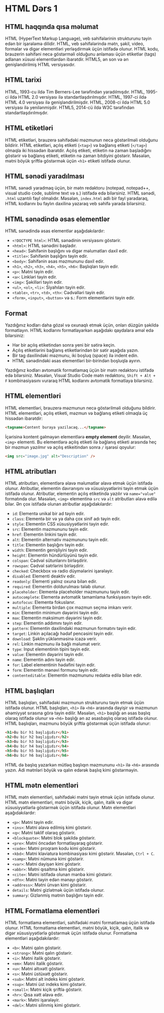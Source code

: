 # HTML Dərs 1

## HTML haqqında qısa məlumat

HTML (HyperText Markup Language), veb səhifələrinin strukturunu təyin edən bir işarələmə dilidir. HTML, veb səhifələrində mətn, şəkil, video, formalar və digər elementləri yerləşdirmək üçün istifadə olunur. HTML kodu, brauzerin səhifəni necə göstərməli olduğunu anlaması üçün etiketlər (tags) adlanan xüsusi elementlərdən ibarətdir. HTML5, ən son və ən genişləndirilmiş HTML versiyasıdır.

## HTML tarixi

HTML, 1993-cu ildə Tim Berners-Lee tərəfindən yaradılmışdır. HTML, 1995-ci ildə HTML 2.0 versiyası ilə standartlaşdırılmışdır. HTML, 1997-ci ildə HTML 4.0 versiyası ilə genişləndirilmişdir. HTML, 2008-ci ildə HTML 5.0 versiyası ilə yenilənmişdir. HTML5, 2014-cü ildə W3C tərəfindən standartlaşdırılmışdır.

## HTML etiketləri

HTML etiketləri, brauzerə səhifədəki məzmunun necə göstərilməli olduğunu bildirir. HTML etiketləri, açılış etiketi (`<tag>`) və bağlanış etiketi (`</tag>`) olmaqla iki hissədən ibarətdir. Açılış etiketi, etiketin nə zaman başladığını göstərir və bağlanış etiketi, etiketin nə zaman bitdiyini göstərir. Məsələn, mətni böyük şriftlə göstərmək üçün `<h1>` etiketi istifadə olunur.

## HTML sənədi yaradılması

HTML sənədi yaradmaq üçün, bir mətn redaktoru (notepad, notepad++, visual studio code, sublime text və s.) istifadə edə bilərsiniz. HTML sənədi, `.html` uzantılı fayl olmalıdır. Məsələn, `index.html` adlı bir fayl yaradaraq, HTML kodlarını bu faylın daxilinə yazaraq veb səhifə yarada bilərsiniz.

## HTML sənədində əsas elementlər

HTML sənədində əsas elementlər aşağıdakılardır:

- `<!DOCTYPE html>`: HTML sənədinin versiyasını göstərir.
- `<html>`: HTML sənədini başladır.
- `<head>`: Səhifənin başlığını və digər məlumatları daxil edir.
- `<title>`: Səhifənin başlığını təyin edir.
- `<body>`: Səhifənin əsas məzmununu daxil edir.
- `<h1>`, `<h2>`, `<h3>`, `<h4>`, `<h5>`, `<h6>`: Başlıqları təyin edir.
- `<p>`: Mətni təyin edir.
- `<a>`: Linkləri təyin edir.
- `<img>`: Şəkilləri təyin edir.
- `<ul>`, `<ol>`, `<li>`: Siyahıları təyin edir.
- `<table>`, `<tr>`, `<td>`, `<th>`: Cədvəlləri təyin edir.
- `<form>`, `<input>`, `<button>` və s.: Form elementlərini təyin edir.

## Format

Yazdığınız kodları daha gözəl və oxunaqlı etmək üçün, onları düzgün şəkildə formatlayın. HTML kodlarını formatlayarkən aşağıdakı qaydalara əməl edə bilərsiniz:

- Hər bir açılış etiketindən sonra yeni bir sətirə keçin.
- Açılış etiketlərini bağlanış etiketlərindən bir sətir aşağıda yazın.
- Bir tag daxilindəki məzmunu, iki boşluq (space) ilə indent edin.
- HTML sənədindəki əsas elementləri bir-birindən boşluqla ayırın.

Yazdığınız kodları avtomatik formatlamaq üçün bir mətn redaktoru istifadə edə bilərsiniz. Məsələn, Visual Studio Code mətn redaktoru, `Shift + Alt + F` kombinasiyasını vuraraq HTML kodlarını avtomatik formatlaya bilərsiniz.

## HTML elementləri

HTML elementləri, brauzerə məzmunun necə göstərilməli olduğunu bildirir. HTML elementləri, açılış etiketi, məzmun və bağlanış etiketi olmaqla üç hissədən ibarətdir:

```html
<tagname>Content buraya yazilacaq...</tagname>
```

İçərisinə kontent gəlməyən elementlərə **empty element** deyilir. Məsələn, `<img>` elementi. Bu elementlərə açılış etiketi ilə bağlanış etiketi arasında heç bir məzmun yazılmır və açılış etikeitindən sonra `/` işarəsi qoyulur:

```html
<img src="image.jpg" alt="Description" />
```

## HTML atributları

HTML atributları, elementlərə əlavə məlumatlar əlavə etmək üçün istifadə olunur. Atributlar, elementin davranışını və xüsusiyyətlərini təyin etmək üçün istifadə olunur. Atributlar, elementin açılış etiketində yazılır və `name="value"` formatında olur. Məsələn, `<img>` elementinə `src` və `alt` atributları əlavə edilə bilər. Ən çox istifadə olunan atributlar aşağıdakılardır:

- `id`: Elementə unikal bir ad təyin edir.
- `class`: Elementə bir və ya daha çox sinif adı təyin edir.
- `style`: Elementin CSS xüsusiyyətlərini təyin edir.
- `src`: Elementin məzmununu təyin edir.
- `href`: Elementin linkini təyin edir.
- `alt`: Elementin alternativ məzmununu təyin edir.
- `title`: Elementin başlığını təyin edir.
- `width`: Elementin genişliyini təyin edir.
- `height`: Elementin hündürlüyünü təyin edir.
- `colspan`: Cədvəl sütunlarını birləşdirir.
- `rowspan`: Cədvəl sətrlərini birləşdirir.
- `checked`: Checkbox və radio düymələrini işarələyir.
- `disabled`: Elementi deaktiv edir.
- `readonly`: Elementi yalnız oxuna bilən edir.
- `required`: Elementin doldurulması tələb olunur.
- `placeholder`: Elementə placeholder məzmununu təyin edir.
- `autocomplete`: Elementə avtomatik tamamlama funksiyasını təyin edir.
- `autofocus`: Elementə fokuslanır.
- `multiple`: Elementə birdən çox məzmun seçmə imkanı verir.
- `min`: Elementin minimum dəyərini təyin edir.
- `max`: Elementin maksimum dəyərini təyin edir.
- `step`: Elementin addımını təyin edir.
- `pattern`: Elementin daxilindəki məzmunun formatını təyin edir.
- `target`: Linkin açılacağı hədəf pencəsini təyin edir.
- `download`: Şəklin yüklənməsinə icazə verir.
- `rel`: Linkin məzmunu ilə bağlı məlumat verir.
- `type`: Input elementinin tipini təyin edir.
- `value`: Elementin dəyərini təyin edir.
- `name`: Elementin adını təyin edir.
- `for`: Label elementinin hədəfini təyin edir.
- `form`: Elementin mənəvi formunu təyin edir.
- `contenteditable`: Elementin məzmununu redaktə edilə bilən edir.

## HTML başlıqları

HTML başlıqları, səhifədəki məzmunun strukturunu təyin etmək üçün istifadə olunur. HTML başlıqları, `<h1>` ilə `<h6>` arasında dəyişir və məzmunun əhəmiyyət sırasına görə təyin edilir. Məsələn, `<h1>` başlığı ən əsas başlıq olaraq istifadə olunur və `<h6>` başlığı ən az əsasbaşlıq olaraq istifadə olunur. HTML başlıqları, məzmunu böyük şriftlə göstərmək üçün istifadə olunur:

```html
<h1>Bu bir h1 başlığıdır</h1>
<h2>Bu bir h2 başlığıdır</h2>
<h3>Bu bir h3 başlığıdır</h3>
<h4>Bu bir h4 başlığıdır</h4>
<h5>Bu bir h5 başlığıdır</h5>
<h6>Bu bir h6 başlığıdır</h6>
```

HTML də başlıq yazarkən mütləq başlıqın məzmununu `<h1>` ilə `<h6>` arasında yazın. Adi mətnləri böyük və qalın edərək başlıq kimi göstərməyin.

## HTML mətn elementləri

HTML mətn elementləri, səhifədəki mətni təyin etmək üçün istifadə olunur. HTML mətn elementləri, mətni böyük, kiçik, qalın, italik və digər xüsusiyyətlərlə göstərmək üçün istifadə olunur. Mətn elementləri aşağıdakılardır:

- `<p>`: Mətni təyin edir.
- `<ins>`: Mətni əlavə edilmiş kimi göstərir.
- `<q>`: Mətni təklif olaraq göstərir.
- `<blockquote>`: Mətni blok şəkildə göstərir.
- `<pre>`: Mətni öncədən formatlayaraq göstərir.
- `<code>`: Mətni proqram kodu kimi göstərir.
- `<kbd>`: Mətni klaviatura kombinasiyası kimi göstərir. Məsələn, `Ctrl + C`.
- `<samp>`: Mətni nümunə kimi göstərir.
- `<var>`: Mətni dəyişən kimi göstərir.
- `<abbr>`: Mətni qısaltma kimi göstərir.
- `<cite>`: Mətni istifadə olunan mənbə kimi göstərir.
- `<dfn>`: Mətni təyin edən mənayı göstərir.
- `<address>`: Mətni ünvan kimi göstərir.
- `details`: Mətni gizlətmək üçün istifadə olunur.
- `summary`: Gizlənmiş mətnin başlığını təyin edir.

## HTML Formatlama elementləri

HTML formatlama elementləri, səhifədəki mətni formatlamaq üçün istifadə olunur. HTML formatlama elementləri, mətni böyük, kiçik, qalın, italik və digər xüsusiyyətlərlə göstərmək üçün istifadə olunur. Formatlama elementləri aşağıdakılardır:

- `<b>`: Mətni qalın göstərir.
- `<strong>`: Mətni qalın göstərir.
- `<i>`: Mətni italik göstərir.
- `<em>`: Mətni italik göstərir.
- `<u>`: Mətni altıxətt göstərir.
- `<s>`: Mətni üstüxətt göstərir.
- `<sub>`: Mətni alt indeks kimi göstərir.
- `<sup>`: Mətni üst indeks kimi göstərir.
- `<small>`: Mətni kiçik şriftlə göstərir.
- `<hr>`: Qısa xətt əlavə edir.
- `<mark>`: Mətni işarələyir.
- `<del>`: Mətni silinmiş kimi göstərir.
